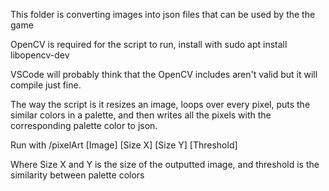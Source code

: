 This folder is converting images into json files that can be used by the the game

OpenCV is required for the script to run, install with
sudo apt install libopencv-dev

VSCode will probably think that the OpenCV includes aren't valid but it will compile just fine.

The way the script is it resizes an image, loops over every pixel, puts the similar colors in a palette, and then writes all the pixels with
the corresponding palette color to json.

Run with
/pixelArt [Image] [Size X] [Size Y] [Threshold]

Where Size X and Y is the size of the outputted image, and threshold is the similarity between palette colors